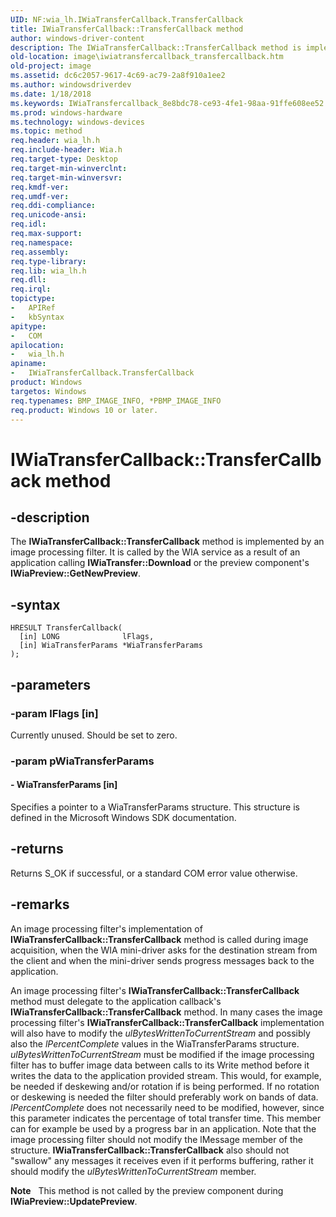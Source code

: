 ```yaml
---
UID: NF:wia_lh.IWiaTransferCallback.TransferCallback
title: IWiaTransferCallback::TransferCallback method
author: windows-driver-content
description: The IWiaTransferCallback::TransferCallback method is implemented by an image processing filter. It is called by the WIA service as a result of an application calling IWiaTransfer::Download or the preview component's IWiaPreview::GetNewPreview.
old-location: image\iwiatransfercallback_transfercallback.htm
old-project: image
ms.assetid: dc6c2057-9617-4c69-ac79-2a8f910a1ee2
ms.author: windowsdriverdev
ms.date: 1/18/2018
ms.keywords: IWiaTransfercallback_8e8bdc78-ce93-4fe1-98aa-91ffe608ee52.xml, IWiaTransferCallback::TransferCallback, TransferCallback method [Imaging Devices], TransferCallback, IWiaTransferCallback, TransferCallback method [Imaging Devices], IWiaTransferCallback interface, IWiaTransferCallback interface [Imaging Devices], TransferCallback method, wia_lh/IWiaTransferCallback::TransferCallback, image.iwiatransfercallback_transfercallback
ms.prod: windows-hardware
ms.technology: windows-devices
ms.topic: method
req.header: wia_lh.h
req.include-header: Wia.h
req.target-type: Desktop
req.target-min-winverclnt: 
req.target-min-winversvr: 
req.kmdf-ver: 
req.umdf-ver: 
req.ddi-compliance: 
req.unicode-ansi: 
req.idl: 
req.max-support: 
req.namespace: 
req.assembly: 
req.type-library: 
req.lib: wia_lh.h
req.dll: 
req.irql: 
topictype:
-	APIRef
-	kbSyntax
apitype:
-	COM
apilocation:
-	wia_lh.h
apiname:
-	IWiaTransferCallback.TransferCallback
product: Windows
targetos: Windows
req.typenames: BMP_IMAGE_INFO, *PBMP_IMAGE_INFO
req.product: Windows 10 or later.
---
```


# IWiaTransferCallback::TransferCallback method


## -description


The <b>IWiaTransferCallback::TransferCallback</b> method is implemented by an image processing filter. It is called by the WIA service as a result of an application calling <b>IWiaTransfer::Download</b> or the preview component's <b>IWiaPreview::GetNewPreview</b>.


## -syntax


````
HRESULT TransferCallback(
  [in] LONG              lFlags,
  [in] WiaTransferParams *WiaTransferParams
);
````


## -parameters




### -param lFlags [in]

Currently unused. Should be set to zero.


### -param pWiaTransferParams






#### - WiaTransferParams [in]

Specifies a pointer to a WiaTransferParams structure. This structure is defined in the Microsoft Windows SDK documentation.


## -returns



Returns S_OK if successful, or a standard COM error value otherwise. 




## -remarks



An image processing filter's implementation of <b>IWiaTransferCallback::TransferCallback</b> method is called during image acquisition, when the WIA mini-driver asks for the destination stream from the client and when the mini-driver sends progress messages back to the application. 

An image processing filter's <b>IWiaTransferCallback::TransferCallback</b> method must delegate to the application callback's <b>IWiaTransferCallback::TransferCallback</b> method. In many cases the image processing filter's <b>IWiaTransferCallback::TransferCallback</b> implementation will also have to modify the <i>ulBytesWrittenToCurrentStream</i> and possibly also the <i>lPercentComplete</i> values in the WiaTransferParams structure. <i>ulBytesWrittenToCurrentStream</i> must be modified if the image processing filter has to buffer image data between calls to its Write method before it writes the data to the application provided stream. This would, for example, be needed if deskewing and/or rotation if is being performed. If no rotation or deskewing is needed the filter should preferably work on bands of data. <i>lPercentComplete</i> does not necessarily need to be modified, however, since this parameter indicates the percentage of total transfer time. This member can for example be used by a progress bar in an application. Note that the image processing filter should not modify the lMessage member of the structure. <b>IWiaTransferCallback::TransferCallback</b> also should not "swallow" any messages it receives even if it performs buffering, rather it should modify the <i>ulBytesWrittenToCurrentStream</i> member.

<div class="alert"><b>Note</b>    This method is not called by the preview component during <b>IWiaPreview::UpdatePreview</b>.</div>
<div> </div>


